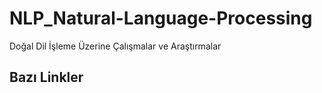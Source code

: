 # NLP_Natural-Language-Processing
Doğal Dil İşleme Üzerine Çalışmalar ve Araştırmalar <br>

## Bazı Linkler 


